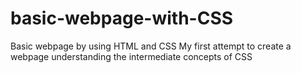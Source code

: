 # basic-webpage-with-CSS
Basic webpage by using HTML and CSS
My first attempt to create a webpage understanding the intermediate concepts of CSS
